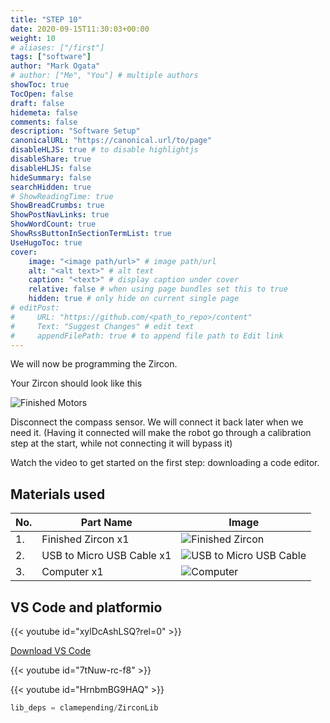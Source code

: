```yaml
---
title: "STEP 10"
date: 2020-09-15T11:30:03+00:00
weight: 10
# aliases: ["/first"]
tags: ["software"]
author: "Mark Ogata"
# author: ["Me", "You"] # multiple authors
showToc: true
TocOpen: false
draft: false
hidemeta: false
comments: false
description: "Software Setup"
canonicalURL: "https://canonical.url/to/page"
disableHLJS: true # to disable highlightjs
disableShare: true
disableHLJS: false
hideSummary: false
searchHidden: true
# ShowReadingTime: true
ShowBreadCrumbs: true
ShowPostNavLinks: true
ShowWordCount: true
ShowRssButtonInSectionTermList: true
UseHugoToc: true
cover:
    image: "<image path/url>" # image path/url
    alt: "<alt text>" # alt text
    caption: "<text>" # display caption under cover
    relative: false # when using page bundles set this to true
    hidden: true # only hide on current single page
# editPost:
#     URL: "https://github.com/<path_to_repo>/content"
#     Text: "Suggest Changes" # edit text
#     appendFilePath: true # to append file path to Edit link
---
```


We will now be programming the Zircon.

Your Zircon should look like this

![Finished Motors](/img/mainPhoto.jpg)

Disconnect the compass sensor. We will connect it back later when we need it. (Having it connected will make the robot go through a calibration step at the start, while not connecting it will bypass it)

Watch the video to get started on the first step: downloading a code editor.

## Materials used

| No. | Part Name                    | Image                                            |
|-----|------------------------------|--------------------------------------------------|
| 1.  | Finished Zircon x1           | ![Finished Zircon](/img/mainPhoto.jpg)      |
| 2.  | USB to Micro USB Cable x1    | ![USB to Micro USB Cable](/img/usbcable.jpg)      |
| 3.  | Computer x1                  | ![Computer](/img/computer.jpg)                    |

## VS Code and platformio

{{< youtube id="xylDcAshLSQ?rel=0" >}}

[Download VS Code](https://code.visualstudio.com/download)


{{< youtube id="7tNuw-rc-f8" >}}

{{< youtube id="HrnbmBG9HAQ" >}}

```C++
lib_deps = clamepending/ZirconLib
```


